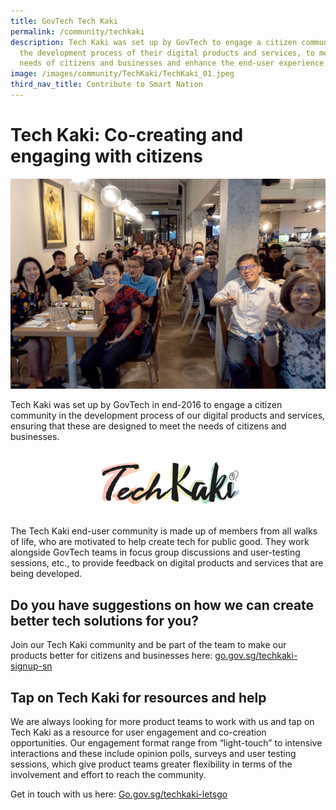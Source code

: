 ```yaml
---
title: GovTech Tech Kaki
permalink: /community/techkaki
description: Tech Kaki was set up by GovTech to engage a citizen community in
  the development process of their digital products and services, to meet the
  needs of citizens and businesses and enhance the end-user experience.
image: /images/community/TechKaki/TechKaki_01.jpeg
third_nav_title: Contribute to Smart Nation
---
```

# Tech Kaki: Co-creating and engaging with citizens
![Tech Kaki](/images/community/TechKaki/TechKaki_01.jpeg)

Tech Kaki was set up by GovTech in end-2016 to engage a citizen community in the development process of our digital products and services, ensuring that these are designed to meet the needs of citizens and businesses. 

<div style="width:100%;display:flex;justify-content:center;"><div style="width:300px;"><img src="/images/community/TechKaki/TechKaki_Logo.png" alt="SCOPE"></div></div>

The Tech Kaki end-user community is made up of members from all walks of life, who are motivated to help create tech for public good. They work alongside GovTech teams in focus group discussions and user-testing sessions, etc., to provide feedback on digital products and services that are being developed.

## Do you have suggestions on how we can create better tech solutions for you?

Join our Tech Kaki community and be part of the team to make our products better for citizens and businesses here: [go.gov.sg/techkaki-signup-sn](http://go.gov.sg/techkaki-signup-sn)

## Tap on Tech Kaki for resources and help

We are always looking for more product teams to work with us and tap on Tech Kaki as a resource for user engagement and co-creation opportunities. Our engagement format range from “light-touch” to intensive interactions and these include opinion polls, surveys and user testing sessions, which give product teams greater flexibility in terms of the involvement and effort to reach the community. 

Get in touch with us here: [Go.gov.sg/techkaki-letsgo](http://go.gov.sg/techkaki-letsgo)